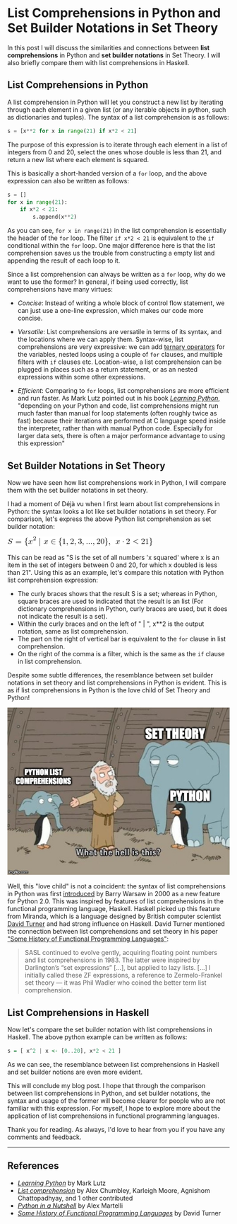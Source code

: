 # List Comprehensions in Python and Set Builder Notations in Set Theory 


In this post I will discuss the similarities and connections between **list
comprehensions** in Python and **set builder notations** in Set Theory. I will
also briefly compare them with list comprehensions in Haskell.

## List Comprehensions in Python

A list comprehension in Python will let you construct a new list by iterating
through each element in a given list (or any iterable objects in python,
such as dictionaries and tuples). The syntax of a list comprehension is as
follows: 

 ```python
 s = [x**2 for x in range(21) if x*2 < 21]
 ```

The purpose of this expression is to iterate through each element in a list of
integers from 0 and 20, select the ones whose double is less than 21, and return a new list where each element is squared. 

This is basically a short-handed version of a `for` loop, and the above expression can
also be written as follows: 

```python
s = []
for x in range(21):
    if x*2 < 21:
        s.append(x**2)
```
As you can see, `for x in range(21)` in the list comprehension is essentially the header of the `for` loop. The filter `if x*2 < 21` is equivalent to the `if` conditional within the `for` loop. One major difference here is that the list comprehension saves us the trouble from constructing a empty list and appending the result of each loop to it. 

Since a list comprehension can always be written as a `for` loop, why do we want to use the former? In general, if being used correctly, list comprehensions have many virtues: 

- *Concise*: Instead of writing a whole block of control flow statement, we can just use a one-line expression, which makes our code more concise. 

- *Versatile*: List comprehensions are versatile in terms of its syntax, and the locations where we can apply them. Syntax-wise, list comprehensions are very expressive: we can add [ternary operators](https://data-flair.training/blogs/python-ternary-operator/) for the variables, nested loops using a couple of `for` clauses, and multiple filters with `if` clauses etc. Location-wise, a list comprehension can be plugged in places such as a return statement, or as an nested expressions within some other expressions. 

- *Efficient*: Comparing to `for` loops, list comprehensions are more efficient and run faster. As Mark Lutz pointed out in his book [*Learning
  Python*](https://www.amazon.com/Learning-Python-5th-Mark-Lutz/dp/1449355730),
  "depending on your Python and code, list comprehensions might run much faster
  than manual for loop statements (often roughly twice as fast) because their
  iterations are performed at C language speed inside the interpreter, rather
  than with manual Python code. Especially for larger data sets, there is often
  a major performance advantage to using this expression"




## Set Builder Notations in Set Theory

Now we have seen how list comprehensions work in Python, I will compare them with the set builder notations in set theory. 

I had a moment of Déjà vu when I first learn about list comprehensions in Python: the syntax looks a lot like set builder notations in set theory. For comparison, let's express the above Python list comprehension as set builder notation:

![image](./python_list_comprehensions&set_theory_supporting_docs/set_theory_render.png
)

This can be read as "S is the set of all numbers 'x squared' where x is an item in the set of integers between 0 and 20, for which x doubled is less than 21". Using this as an example, let's compare this notation with Python list comprehension expression: 

- The curly braces shows that the result S is a set; whereas in Python, square braces are used to indicated that the result is an list (For dictionary comprehensions in Python, curly braces are used, but it does not indicate the result is a set). 
- Within the curly braces and on the left of " | ",  x**2 is the output notation, same as list comprehension.
- The part on the right of vertical bar is equivalent to the `for` clause in list comprehension. 
- On the right of the comma is a filter, which is the same as the `if` clause in list comprehension. 

Despite some subtle differences, the resemblance between set builder notations in set theory and list comprehensions in Python is evident. This is as if list comprehensions in Python is the love child of Set Theory and Python! 

![image info](./python_list_comprehensions&set_theory_supporting_docs/python_set_meme.jpg)  

Well, this "love child" is not a coincident: the syntax of list comprehensions in Python was first [introduced](https://www.python.org/dev/peps/pep-0202/#id2) by Barry Warsaw in 2000 as a new feature for Python 2.0. This was inspired by features of list comprehensions in the functional programming language, Haskell. Haskell picked up this feature from Miranda, which is a language designed by British computer scientist [David Turner](https://en.wikipedia.org/wiki/David_Turner_(computer_scientist)) and had strong influence on Haskell. David Turner mentioned the connection between list comprehensions and set theory in his paper ["Some History of Functional Programming Languages"](https://www.cs.kent.ac.uk/people/staff/dat/tfp12/tfp12.pdf):
> 
>SASL continued to evolve gently, acquiring floating point numbers and list comprehensions in 1983. The latter were inspired by Darlington’s “set expressions”  [...], but applied to lazy lists. [...] I initially called these ZF expressions, a reference to Zermelo-Frankel set theory — it was Phil Wadler who coined the better term list comprehension.

## List Comprehensions in Haskell
Now let's compare the set builder notation with list comprehensions in Haskell. The above python example can be written as follows: 
 ```haskell
s = [ x^2 | x <- [0..20], x*2 < 21 ]
 ``` 
 As we can see, the resemblance between list comprehensions in Haskell and set builder notions are even more evident. 

This will conclude my blog post. I hope that through the comparison between list comprehensions in Python, and set builder notations, the syntax and usage of the former will become clearer for people who are not familiar with this expression. For myself, I hope to explore more about the application of list comprehensions in functional programming languages. 

Thank you for reading. As always, I'd love to hear from you if you have any comments and feedback.  


___

## References
- [*Learning Python*](https://www.amazon.com/Learning-Python-5th-Mark-Lutz/dp/1449355730) by Mark Lutz
- [*List comprehension*](https://brilliant.org/wiki/list-comprehension/) by Alex Chumbley, Karleigh Moore, Agnishom Chattopadhyay, and 1 other contributed
- [*Python in a Nutshell*](https://www.oreilly.com/library/view/python-in-a/0596001886/ch04s09.html) by Alex Martelli
- [*Some History of Functional Programming Languages*](https://www.cs.kent.ac.uk/people/staff/dat/tfp12/tfp12.pdf) by David Turner